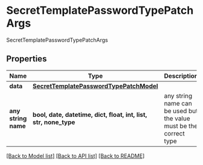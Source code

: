 # SecretTemplatePasswordTypePatchArgs

SecretTemplatePasswordTypePatchArgs

## Properties
Name | Type | Description | Notes
------------ | ------------- | ------------- | -------------
**data** | [**SecretTemplatePasswordTypePatchModel**](SecretTemplatePasswordTypePatchModel.md) |  | [optional] 
**any string name** | **bool, date, datetime, dict, float, int, list, str, none_type** | any string name can be used but the value must be the correct type | [optional]

[[Back to Model list]](../README.md#documentation-for-models) [[Back to API list]](../README.md#documentation-for-api-endpoints) [[Back to README]](../README.md)


